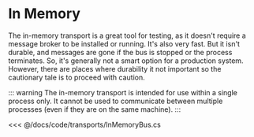# In Memory

The in-memory transport is a great tool for testing, as it doesn't require a message broker to be installed or running. It's also very fast. But it isn't durable, and messages are gone if the bus is stopped or the process terminates. So, it's generally not a smart option for a production system. However, there are places where durability it not important so the cautionary tale is to proceed with caution.

::: warning
The in-memory transport is intended for use within a single process only. It cannot be used to communicate between multiple processes (even if they are on the same machine).
:::

<<< @/docs/code/transports/InMemoryBus.cs
